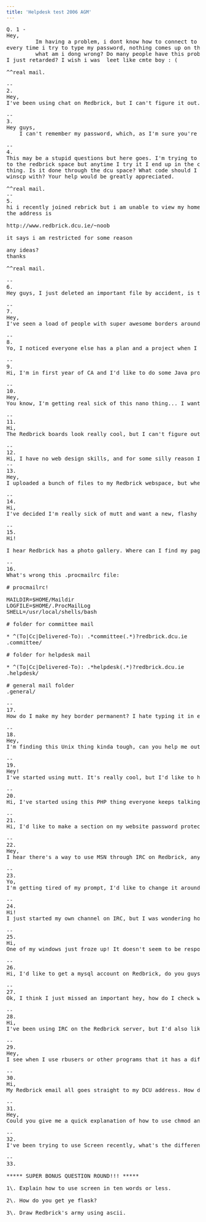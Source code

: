 ```yaml
---
title: 'Helpdesk test 2006 AGM'
---
```


<pre>Q. 1 -   
Hey,  
         Im having a problem, i dont know how to connect to redbrick,  
every time i try to type my password, nothing comes up on the black screen!!  
         what am i dong wrong? Do many people have this problem, or am  
I just retarded? I wish i was  leet like cmte boy : (  

^^real mail.  

--  
2.  
Hey,  
I've been using chat on Redbrick, but I can't figure it out. How do I join and leave channels, and is there anyway to see a list of all the rooms?  

--  
3.  
Hey guys,  
	I can't remember my password, which, as I'm sure you're aware, makes it difficult for me access my account. Can you help me out?  

--  
4.  
This may be a stupid questions but here goes. I'm trying to upload a website  
to the redbrick space but anytime I try it I end up in the camac dcu wnscp  
thing. Is it done through the dcu space? What code should I be logging into  
winscp with? Your help would be greatly appreciated.  

^^real mail.  
--  
5.  
hi i recently joined rebrick but i am unable to view my homepage  
the address is  

http://www.redbrick.dcu.ie/~noob  

it says i am restricted for some reason  

any ideas?  
thanks  

^^real mail.  

--  
6.  
Hey guys, I just deleted an important file by accident, is there any way I can get it back?  

--  
7.  
Hey,  
I've seen a load of people with super awesome borders around their heys and messages up top and bottom, how do i get those?  

--  
8.  
Yo, I noticed everyone else has a plan and a project when I finger them, how do I get these for myself?  

--  
9.  
Hi, I'm in first year of CA and I'd like to do some Java programming on Redbrick, is Java installed on any of the servers?  

--  
10.  
Hey,  
You know, I'm getting real sick of this nano thing... I want to use a real editor like vim, but I can't figure out the commands. How do I save a file in vim, and how do I quit without saving?  

--  
11.  
Hi,  
The Redbrick boards look really cool, but I can't figure out how to use slrn. How do I post messages and start new topics?  

--  
12.  
Hi, I have no web design skills, and for some silly reason I think it would be a great idea to make lots of .mp3 files play in the background when someone's viewing my website. I uploaded these files but no luck, are mp3s blocked on Redbrick or what?  
--  
13.  
Hey,  
I uploaded a bunch of files to my Redbrick webspace, but when I try to view or download them, I get a message telling me access is forbidden. How can I fix this?  

--  
14.  
Hi,  
I've decided I'm really sick of mutt and want a new, flashy webmail client. Does Redbrick have anything like that? How can I use them?  

--  
15.  
Hi!  

I hear Redbrick has a photo gallery. Where can I find my page on it and how much space do I have for storing photos?  

--  
16.  
What's wrong this .procmailrc file:  

# procmailrc!  

MAILDIR=$HOME/Maildir  
LOGFILE=$HOME/.ProcMailLog  
SHELL=/usr/local/shells/bash  

# folder for committee mail  

* ^(To|Cc|Delivered-To): .*committee(.*)?redbrick.dcu.ie  
.committee/  

# folder for helpdesk mail  

* ^(To|Cc|Delivered-To): .*helpdesk(.*)?redbrick.dcu.ie  
.helpdesk/  

# general mail folder  
.general/  

--  
17.  
How do I make my hey border permanent? I hate typing it in every time I hey someone...  

--  
18.  
Hey,  
I'm finding this Unix thing kinda tough, can you help me out with some of the basic commands? How do I navigate around directories and how do I delete files, make directories and copy files?  

--  
19.  
Hey!  
I've started using mutt. It's really cool, but I'd like to have my own signature at the end of all my mails. How do I set that up with mutt?  

--  
20.  
Hi, I've started using this PHP thing everyone keeps talking about, but it won't work! Is there anything special that I have to do with the files to make them run on Redbrick?  

--  
21.  
Hi, I'd like to make a section on my website password protected, any idea how I could do this?  

--  
22.  
Hey,  
I hear there's a way to use MSN through IRC on Redbrick, any idea how I could do that?  

--  
23.  
Yo,  
I'm getting tired of my prompt, I'd like to change it around, maybe add a few things here and there... How do I go about changing it? Can you give me some examples?  

--  
24.  
Hi!  
I just started my own channel on IRC, but I was wondering how can I make it password protected? Can you tell me a few of the other modes that I can use for my channel? I'd also like to know how to give my friends ops and stuff.   

--  
25.  
Hi,   
One of my windows just froze up! It doesn't seem to be responding to any commands or anything... how can I fix it?  

--  
26.  
Hi, I'd like to get a mysql account on Redbrick, do you guys have that? How do I get one?  

--  
27.  
Ok, I think I just missed an important hey, how do I check who's been sending me heys I got?  

--  
28.  
Hi,   
I've been using IRC on the Redbrick server, but I'd also like to connect to a few channels on other IRC servers too. How do I go about using two servers at once, and how do I switch between the two of them?  

--  
29.  
Hey,  
I see when I use rbusers or other programs that it has a different colour for "friends". How do I add people to my friends list so I can see this?  

--  
30.  
Hi,  
My Redbrick email all goes straight to my DCU address. How do I fix this so I can read my email using the highly awesome mutt client.  

--  
31.  
Hey,  
Could you give me a quick explanation of how to use chmod and change my file permissions? What do the numbers represent?  

--  
32.  
I've been trying to use Screen recently, what's the difference between reattaching with screen -DR and screen -x?  

--  
33.  

***** SUPER BONUS QUESTION ROUND!!! *****  

1\. Explain how to use screen in ten words or less.  

2\. How do you get ye flask?  

3\. Draw Redbrick's army using ascii.</pre>